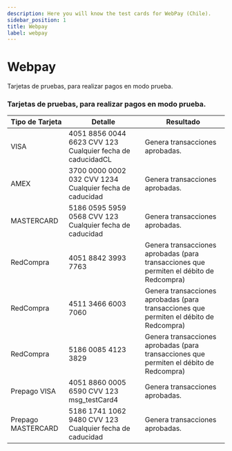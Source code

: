 ```yaml
---
description: Here you will know the test cards for WebPay (Chile).
sidebar_position: 1
title: Webpay
label: webpay
---
```


# Webpay

Tarjetas de pruebas, para realizar pagos en modo prueba.

### Tarjetas de pruebas, para realizar pagos en modo prueba.

| Tipo de Tarjeta | Detalle | Resultado |
| -------- | ------- | ------- | 
| VISA | 4051 8856 0044 6623 CVV 123 Cualquier fecha de caducidadCL | Genera transacciones aprobadas. |
| AMEX  | 3700 0000 0002 032 CVV 1234 Cualquier fecha de caducidad | Genera transacciones aprobadas. |
| MASTERCARD | 5186 0595 5959 0568 CVV 123 Cualquier fecha de caducidad | Genera transacciones aprobadas. |
| RedCompra | 4051 8842 3993 7763 | Genera transacciones aprobadas (para transacciones que permiten el débito de Redcompra) |
| RedCompra | 4511 3466 6003 7060 | Genera transacciones aprobadas (para transacciones que permiten el débito de Redcompra) |
| RedCompra | 5186 0085 4123 3829 | Genera transacciones aprobadas (para transacciones que permiten el débito de Redcompra) |
| Prepago VISA | 4051 8860 0005 6590 CVV 123 msg_testCard4 | Genera transacciones aprobadas. |
| Prepago MASTERCARD | 5186 1741 1062 9480 CVV 123 Cualquier fecha de caducidad | Genera transacciones aprobadas. |
